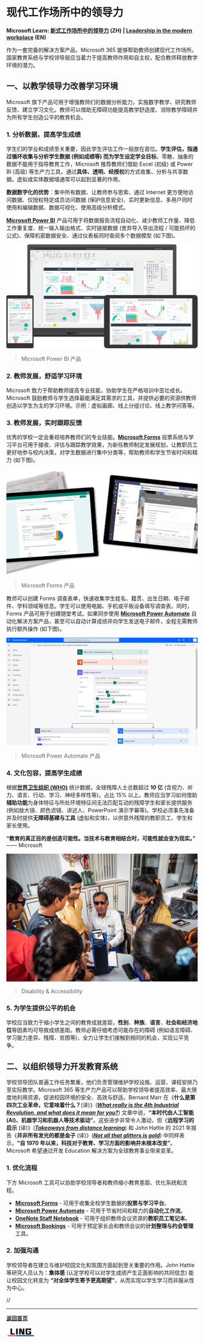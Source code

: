 # 现代工作场所中的领导力

**Microsoft Learn: [新式工作场所中的领导力](https://docs.microsoft.com/zh-cn/learn/paths/leadership-modern-workplace/) (ZH) | [Leadership in the modern workplace](https://docs.microsoft.com/en-us/learn/paths/leadership-modern-workplace/) (EN)**

作为一套完备的解决方案产品，Microsoft 365 能够帮助教师创建现代工作场所。国家教育系统与学校领导层应当着力于提高教师作用和自主权，配合教师释放教学环境的潜力。

## 一、以教学领导力改善学习环境

Microsoft 旗下产品可用于增强教师们的数据分析能力，实施数字教学、研究教师反馈、建立学习文化。教师可以借助无障碍功能提高教学舒适度、消除教学障碍并为所有学生创造公平的教育机会。

### 1. 分析数据，提高学生成绩

学生们的学业和成绩至关重要，因此学生评估工作一般放在首位。**学生评估，指通过循环收集与分析学生数据 (例如成绩等) 而为学生设定学业目标**。零散、抽象的数据不能用于指导教育工作，Microsoft 推荐教师们借助 Excel (初级) 或 Power BI (高级) 等生产力工具，通过**具体、透明、经授权**的方式收集、分析与共享数据。虚拟或实体数据墙通常可以起到显著的作用。

**数据数字化的优势**：集中所有数据、让教师参与思索、通过 Internet 更方便地访问数据、仅授权特定成员访问数据 (保护信息安全)、实时更新信息、多用户同时使用和编辑数据、数据可视化、使用高级分析模式。

**[Microsoft Power BI](https://powerbi.microsoft.com/zh-cn/)** 产品可用于将数据报告流程自动化、减少教师工作量、降低工作重复度、统一输入输出格式、实时链接数据 (舍弃导入导出流程 / 可能损坏的公式)、保障机密数据安全、通过仪表板同时查阅多个数据模型 (如下图)。

![Microsoft Power BI](https://github.com/Lingggao/MIE/blob/main/Pictures/pbi.png?raw=true)

>   Microsoft Power BI 产品

### 2. 教师发展，舒适学习环境

Microsoft 致力于帮助教师提高专业技能，协助学生在严格培训中茁壮成长。Microsoft 鼓励教师与学生选择最能满足其需求的工具，并提供必要的资源供教师创造以学生为主的学习环境。示例：虚拟画廊、线上分组讨论、线上教学问答等。

### 3. 教师发展，实时跟踪反馈

优秀的学校一定会重视培养教师们的专业技能。[**Microsoft Forms**](https://www.microsoft.com/zh-cn/microsoft-365/online-surveys-polls-quizzes) 投票系统与学习平台可用于接收、评估与跟踪教学效果，为新任教师制定发展规划，让教职员工更好地参与校内决策，对学生数据进行集中分类等，帮助教师和学生节省时间和精力 (如下图)。

![Microsoft Forms](https://github.com/Lingggao/MIE/blob/main/Pictures/msforms.png?raw=true)

>   Microsoft Forms 产品

教师可以创建 Forms 调查表单，快速收集学生姓名、籍贯、出生日期、电子邮件、学科领域等信息。学生可以使用电脑、手机或平板设备填写调查表。同时，Forms 产品可用于创建随堂考试。如果同步使用 [**Microsoft Power Automate**](https://powerautomate.microsoft.com/zh-cn/) 自动化解决方案产品，甚至可以自动计算成绩并向学生发送电子邮件，全程无需教师执行额外操作 (如下图)。

![Microsoft Power Automate](https://github.com/Lingggao/MIE/blob/main/Pictures/mspa.png?raw=true)

>   Microsoft Power Automate 产品

### 4. 文化包容，提高学生成绩

根据[**世界卫生组织 (WHO)**](https://www.who.int/) 统计数据，全球残障人士总数超过 **10 亿** (含视力、听力、语言、行动、学习、神经多样性等)，占比 15% 以上。教师应当学习如何借助**辅助功能**为身体特征与所处环境特征间无法匹配互动的残障学生和家长提供服务 (例如放大镜、颜色滤镜、讲述人、PowerPoint 演示字幕等)。学校必须事先准备并及时提供**无障碍基建与工具** (虚拟和实体)，以供意外残障的教职员工、学生和家长使用。

**“教育的真正目的是创造可能性。当技术与教育相结合时，可能性就会变为现实。”** —— Microsoft

![Accessibility](https://github.com/Lingggao/MIE/blob/main/Pictures/accessibility.png?raw=true)

>   Disability & Accessibility

### 5. 为学生提供公平的机会

学校应当致力于缩小学生之间的教育成就差距，**性别**、**种族**、**语言**、**社会和经济地位**等因素均可导致成绩差距。教师必需仔细考虑可能存在的障碍 (例如语言障碍、学习能力差异、残障、贫困等)，全力让学生们接触到相同的机会，实现公平竞争。

## 二、以组织领导力开发教育系统

学校领导团队普遍工作任务繁重，他们负责管理维护学校设施、运营、课程安排乃至实际教学。Microsoft 365 等生产力产品可以帮助学校领导者提高效率、最大限度地利用资源，促进校园环境的安全、高效与舒适。Bernard Marr 在《**什么是第四次工业革命，它意味着什么？**(译)》([***What really is the 4th Industrial Revolution, and what does it mean for you?***](https://www.linkedin.com/pulse/what-really-4th-industrial-revolution-does-mean-you-bernard-marr/)) 文章中说，**“本时代由人工智能 (AI)、机器学习和机器人等技术驱动”**。这些进步非常令人激动，但《**远程学习的启示** (译)》([***Takeaways from distance learning***](https://www.edutopia.org/article/takeaways-distance-learning?fbclid=IwAR27VFibLAB-IU2TV9XYO_5liqJJsFkevs_nz7OewOGnW7zfHNliKefvU4k_aem_AfmGYbBGq_ByxemJN5oSa-IX3LsQtk3FWI0DBBq6Z4wutaTYTcgO8VUee2GxlzIJnIaCzui1dejuhIPZxBf4pE6Bz8OzKVY03-T-B3KhK9i0qQ)) 和 John Hattie 的 2021 年报告《**并非所有发光的都是金子** (译)》([***Not all that glitters is gold***](https://cognitioneducationgroup.com/wp-content/uploads/2020/11/Not-All-That-Glitters-is-Gold.pdf)) 中同样表示，**“自 1970 年以来，科技对于教育、学习方面的影响并未根本改变”**。Microsoft 希望通过开发 Education 解决方案为全球教育事业带来变革。

### 1. 优化流程

下方 Microsoft 工具可以协助学校领导者和教师缩小教育差距、优化系统和流程。

-   [**Microsoft Forms**](https://www.microsoft.com/zh-cn/microsoft-365/online-surveys-polls-quizzes) - 可用于收集全校学生数据的**投票与学习平台**。
-   [**Microsoft Power Automate**](https://powerautomate.microsoft.com/zh-cn/) - 可用于节省时间和精力的**自动化工作流**。
-   [**OneNote Staff Notebook**](https://www.onenote.com/staffnotebookedu) - 可用于组织教师会议资源的**教职员工笔记本**。
-   [**Microsoft Bookings**](https://www.microsoft.com/zh-cn/microsoft-365/business/scheduling-and-booking-app) - 可用于预定家长会和教师会议的**计划整理与约会管理**工具。

### 2. 加强沟通

学校领导者在建立与维护校园文化和氛围方面起到至关重要的作用。John Hattie 等研究人员认为：**集体感** (认定学校可以对学生成绩产生正面影响的共同信念) 能让校园文化转变为 **“对全体学生寄予更高期望”**，从而实现以学生学习而非服从性为中心。

//

----

[**返回首页**](https://github.com/Lingggao/MIE#microsoft-%E8%AE%A4%E8%AF%81%E5%88%9B%E6%96%B0%E6%95%99%E5%B8%88-mie---%E5%AD%A6%E4%B9%A0%E7%AC%94%E8%AE%B0)

<img src="https://github.com/Lingggao/MIE/blob/main/Pictures/LING.png?raw=true" width = "15%" />